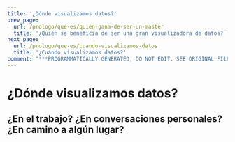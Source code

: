 ```yaml
---
title: '¿Dónde visualizamos datos?'
prev_page:
  url: /prologo/que-es/quien-gana-de-ser-un-master
  title: '¿Quién se beneficia de ser una gran visualizadora de datos?'
next_page:
  url: /prologo/que-es/cuando-visualizamos-datos
  title: '¿Cuándo visualizamos datos?'
comment: "***PROGRAMMATICALLY GENERATED, DO NOT EDIT. SEE ORIGINAL FILES IN /content***"
---
```

# ¿Dónde visualizamos datos?
## ¿En el trabajo? ¿En conversaciones personales? ¿En camino a algún lugar?
